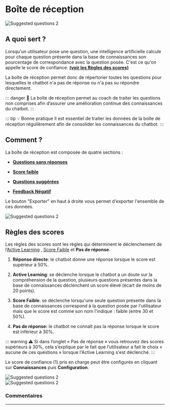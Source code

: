 # Boîte de réception

<div class="image_center">
  <img :src="$withBase('/assets/img/fr/boite_de_reception/inbox1.png')" alt="Suggested questions 2">
</div>

**A quoi sert ?**
------


Lorsqu'un utilisateur pose une question, une intelligence artificielle calcule pour chaque question présente dans la base de connaissances son pourcentage de correspondance avec la question posée. C'est ce qu'on appelle le score de confiance. [**(voir les Règles des scores)**](/fr/chatbot/boite_de_reception/regles_des_scores.html)

La boîte de réception permet donc de répertorier toutes les questions pour lesquelles le chatbot n'a pas de réponse ou n'a pas su répondre directement.

::: danger 🔴
La boîte de réception permet au coach de traiter les questions non comprises afin d’assurer une amélioration continue des connaissances du chatbot.
:::

::: tip 💡️ Bonne pratique
Il est essentiel de traiter les données de la boîte de réception régulièrement afin de consolider les connaissances du chatbot.
:::

**Comment ?**
--------------


La boîte de réception est composée de quatre sections :

-   [**Questions sans réponses**](/fr/chatbot/boite_de_reception/questions_sans_reponses.html)

-   [**Score faible**](/fr/chatbot/boite_de_reception/score_faible.html)

-   [**Questions suggérées**](/fr/chatbot/boite_de_reception/questions_suggerees.html)

-   [**Feedback Négatif**](/fr/chatbot/boite_de_reception/feedback_negatif.html) 

Le bouton "Exporter" en haut à droite vous permet d'exporter l'ensemble de ces données.

<div class="image_center">
  <img :src="$withBase('/assets/img/fr/boite_de_reception/inbox2.jpg')" alt="Suggested questions 2">
</div>

**Règles des scores**
---------------


Les règles des scores sont les règles qui déterminent le déclenchement de l’[Active Learning](/fr/chatbot/outils/active_learning.html) , [Score Faible](/fr/chatbot/boite_de_reception/score_faible.html) et **Pas de réponse**.


1.  **Réponse directe**: le chatbot donne une réponse lorsque le score est supérieur à 50%.

2.  **Active Learning**: se déclenche lorsque le chatbot a un doute sur la compréhension de la question, plusieurs questions présentes dans la base de connaissances déclenchent un score élevé (écart de moins de 20 points).

3.  **Score Faible**: se déclenche lorsqu'une seule question présente dans la base de connaissances correspond à la question posée par l'utilisateur mais que le score est comme son nom l'indique : faible (entre 30 et 50%).

4.  **Pas de réponse:** le chatbot ne connaît pas la réponse lorsque le score est inférieur à 30%.

::: warning ⚠️
Si dans l’onglet « Pas de réponse » vous retrouvez des scores supérieurs à 30%, cela s’explique par le fait que l’utilisateur a fait le choix « aucune de ces questions » lorsque l'Active Learning s'est déclenché.
:::

Le score de confiance (1) pris en charge peut être configurés en cliquant sur **Connaissances** puis **Configuration**.

<div class="image_center">
  <img :src="$withBase('/assets/img/fr/boite_de_reception/inbox3.png')" alt="Suggested questions 2">
</div>

<div class="image_center">
  <img :src="$withBase('/assets/img/fr/boite_de_reception/inbox4.png')" alt="Suggested questions 2">
</div>



### Commentaires
---
<div id="disqus_thread"></div>

<script>

export default {
  mounted () {

    var disqus_config = function () {
      this.page.url = "https://docs.witivio.com";  // Replace PAGE_URL with your page's canonical URL variable
      this.page.identifier = "witivio_41"; // Replace PAGE_IDENTIFIER with your page's unique identifier variable
    };

(function() { // DON'T EDIT BELOW THIS LINE
var d = document, s = d.createElement('script');
s.src = 'https://docs-witivio.disqus.com/embed.js';
s.setAttribute('data-timestamp', +new Date());
(d.head || d.body).appendChild(s);
})();
  }
}
</script>